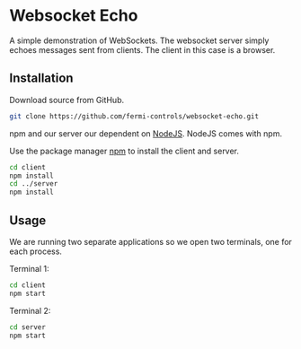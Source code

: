 # Websocket Echo

A simple demonstration of WebSockets. The websocket server simply echoes messages sent from clients. The client in this case is a browser.

## Installation

Download source from GitHub.

```bash
git clone https://github.com/fermi-controls/websocket-echo.git
```

npm and our server our dependent on [NodeJS](https://nodejs.org/). NodeJS comes with npm.

Use the package manager [npm](https://www.npmjs.com/) to install the client and server.

```bash
cd client
npm install
cd ../server
npm install
```

## Usage

We are running two separate applications so we open two terminals, one for each process.

Terminal 1:

```bash
cd client
npm start
```

Terminal 2:

```bash
cd server
npm start
```
